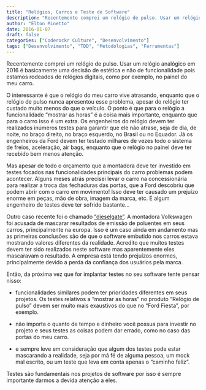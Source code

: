 ```yaml
---
title: "Relógios, Carros e Teste de Software"
description: "Recentemente comprei um relógio de pulso. Usar um relógio analógico em 2016 é basicamente uma decisão de estética e não de funcionalidade..."
author: "Elton Minetto"
date: 2016-01-07
draft: false
categories: ["Coderockr Culture", "Desenvolvimento"]
tags: ["Desenvolvimento", "TDD", "Metodologias", "Ferramentas"]
---
```


Recentemente comprei um relógio de pulso. Usar um relógio analógico em 2016 é basicamente uma decisão de estética e não de funcionalidade pois estamos rodeados de relógios digitais, como por exemplo, no painel do meu carro.

O interessante é que o relógio do meu carro vive atrasando, enquanto que o relógio de pulso nunca apresentou esse problema, apesar do relógio ter custado muito menos do que o veículo. O ponto é que para o relógio a funcionalidade “mostrar as horas” é a coisa mais importante, enquanto que para o carro isso é um extra. Os engenheiros do relógio devem ter realizados inúmeros testes para garantir que ele não atrase, seja de dia, de noite, no braço direito, no braço esquerdo, no Brasil ou no Equador. Já os engenheiros da Ford devem ter testado milhares de vezes todo o sistema de freios, aceleração, air bags, enquanto que o relógio no painel deve ter recebido bem menos atenção.

Mas apesar de todo o orçamento que a montadora deve ter investido em testes focados nas funcionalidades principais do carro problemas podem acontecer. Alguns meses atrás precisei levar o carro na concessionária para realizar a troca das fechaduras das portas, que a Ford descobriu que podem abrir com o carro em movimento! Isso deve ter causado um prejuízo enorme em peças, mão de obra, imagem da marca, etc. E algum engenheiro de testes deve ter sofrido bastante…

Outro caso recente foi o chamado [“dieselgate”](https://en.wikipedia.org/wiki/Volkswagen_emissions_scandal). A montadora Volkswagen foi acusada de mascarar resultados de emissão de poluentes em seus carros, principalmente na europa. Isso é um caso ainda em andamento mas as primeiras conclusões são de que o software embutido nos carros estava mostrando valores diferentes da realidade. Acredito que muitos testes devem ter sido realizados neste software mas aparentemente eles mascaravam o resultado. A empresa está tendo prejuízos enormes, principalmente devido a perda da confiança dos usuários pela marca.

Então, da próxima vez que for implantar testes no seu software tente pensar nisso:

* funcionalidades similares podem ter prioridades diferentes em seus projetos. Os testes relativos a “mostrar as horas” no produto “Relógio de pulso” devem ser muito mais exaustivos do que no “Ford Fiesta”, por exemplo.

* não importa o quanto de tempo e dinheiro você possua para investir no projeto e seus testes as coisas podem dar errado, como no caso das portas do meu carro.

* e sempre leve em consideração que algum dos testes pode estar mascarando a realidade, seja por má fé de alguma pessoa, um mock mal escrito, ou um teste que leva em conta apenas o “caminho feliz”.

Testes são fundamentais nos projetos de software por isso é sempre importante darmos a devida atenção a eles.
